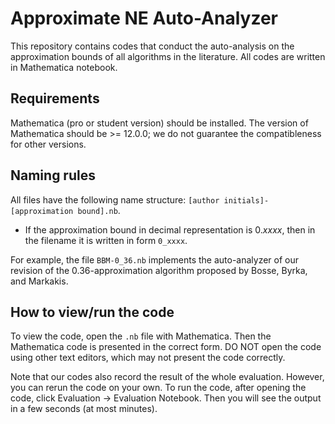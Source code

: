 # Approximate NE Auto-Analyzer

This repository contains codes that conduct the auto-analysis on the approximation bounds of all algorithms in the literature. All codes are written in Mathematica notebook. 

## Requirements

Mathematica (pro or student version) should be installed. The version of Mathematica should be >= 12.0.0; we do not guarantee the compatibleness for other versions.

## Naming rules

All files have the following name structure: `[author initials]-[approximation bound].nb`. 
- If the approximation bound in decimal representation is $0.xxxx$, then in the filename it is written in form `0_xxxx`.

For example, the file `BBM-0_36.nb` implements the auto-analyzer of our revision of the $0.36$-approximation algorithm proposed by Bosse, Byrka, and Markakis.

## How to view/run the code

To view the code, open the `.nb` file with Mathematica. Then the Mathematica code is presented in the correct form. DO NOT open the code using other text editors, which may not present the code correctly.

Note that our codes also record the result of the whole evaluation. However, you can rerun the code on your own. To run the code, after opening the code, click Evaluation -> Evaluation Notebook. Then you will see the output in a few seconds (at most minutes).